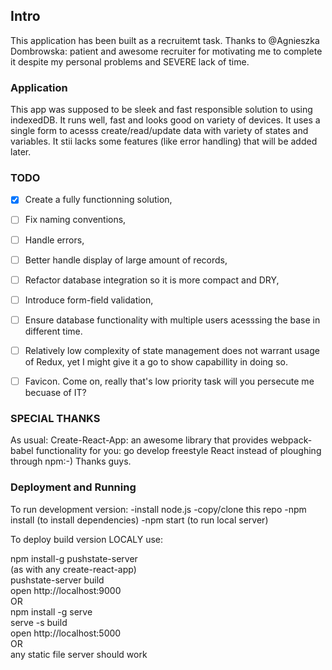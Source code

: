 ## Intro

This application has been built as a recruitemt task. Thanks to @Agnieszka Dombrowska: patient and awesome recruiter for motivating me to complete it despite my personal problems and SEVERE lack of time.

### Application

This app was supposed to be sleek and fast responsible solution to using indexedDB. It runs well, fast and looks good on variety of devices. It uses a single form to acesss create/read/update data with variety of states and variables. It stii lacks some features (like error handling) that will be added later.


### TODO
 - [x] Create a fully functionning solution,
 - [ ] Fix naming conventions,
 - [ ] Handle errors,
 - [ ] Better handle display of large amount of records,
 - [ ] Refactor database integration so it is more compact and DRY,
 - [ ] Introduce form-field validation,
 - [ ] Ensure database functionality with multiple users acesssing the base in different time.
 - [ ] Relatively low complexity of state management does not warrant usage of Redux, yet I might give it a go to show capabillity in doing so.
 - [ ] Favicon. Come on, really  that's low priority task will you persecute me becuase of IT?


### SPECIAL THANKS

As usual: Create-React-App: an awesome library that provides webpack-babel functionality for you: go develop freestyle React instead of ploughing through npm:-)
Thanks guys.

### Deployment and Running
To run development version:
-install node.js
-copy/clone this repo 
-npm install (to install dependencies)
-npm start (to run local server)

To deploy build version LOCALY use:

npm install-g pushstate-server  
(as with any create-react-app)  
pushstate-server build  
open http://localhost:9000  
OR  
npm install -g serve  
serve -s build  
open http://localhost:5000  
OR  
any static file server should work  
